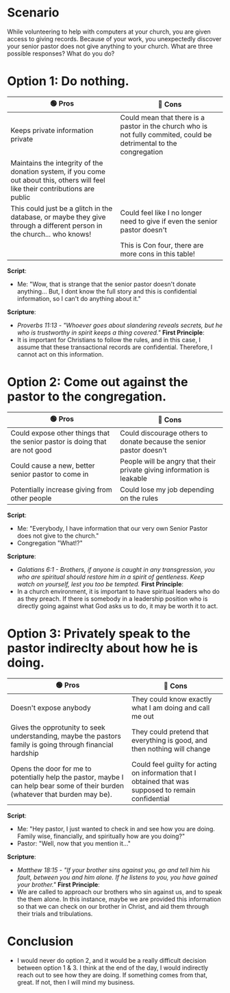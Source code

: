 # Scenario
While volunteering to help with computers at your church, you are given access to giving records. Because of your work, you unexpectedly discover your senior pastor does not give anything to your church. What are three possible responses? What do you do?


# Option 1: Do nothing.

| 🟢 Pros | 🔴 Cons |
|-|-|
| Keeps private information private | Could mean that there is a pastor in the church who is not fully commited, could be detrimental to the congregation |
| Maintains the integrity of the donation system, if you come out about this, others will feel like their contributions are public  |  |
| This could just be a glitch in the database, or maybe they give through a different person in the church... who knows! | Could feel like I no longer need to give if even the senior pastor doesn't |
|  | This is Con four, there are more cons in this table! |

__Script__:
* Me: "Wow, that is strange that the senior pastor doesn't donate anything... But, I dont know the full story and this is confidential information, so I can't do anything about it."

__Scripture__:
* *Proverbs 11:13 - "Whoever goes about slandering reveals secrets, but he who is trustworthy in spirit keeps a thing covered."*
__First Principle__:
* It is important for Christians to follow the rules, and in this case, I assume that these transactional records are confidential. Therefore, I cannot act on this information.

# Option 2: Come out against the pastor to the congregation.

| 🟢 Pros | 🔴 Cons |
|-|-|
| Could expose other things that the senior pastor is doing that are not good | Could discourage others to donate because the senior pastor doesn't |
| Could cause a new, better senior pastor to come in | People will be angry that their private giving information is leakable |
| Potentially increase giving from other people | Could lose my job depending on the rules |

__Script__:
* Me: "Everybody, I have information that our very own Senior Pastor does not give to the church."
* Congregation "What!?"

__Scripture__:
* *Galatians 6:1 - Brothers, if anyone is caught in any transgression, you who are spiritual should restore him in a spirit of gentleness. Keep watch on yourself, lest you too be tempted.*
__First Principle__:
* In a church environment, it is important to have spiritual leaders who do as they preach. If there is somebody in a leadership position who is directly going against what God asks us to do, it may be worth it to act. 

# Option 3: Privately speak to the pastor indireclty about how he is doing.

| 🟢 Pros | 🔴 Cons |
|-|-|
| Doesn't expose anybody | They could know exactly what I am doing and call me out |
| Gives the opprotunity to seek understanding, maybe the pastors family is going through financial hardship | They could pretend that everything is good, and then nothing will change |
| Opens the door for me to potentially help the pastor, maybe I can help bear some of their burden (whatever that burden may be). | Could feel guilty for acting on information that I obtained that was supposed to remain confidential |

__Script__:
* Me: "Hey pastor, I just wanted to check in and see how you are doing. Family wise, financially, and spiritually how are you doing?"
* Pastor: "Well, now that you mention it..."

__Scripture__:
* *Matthew 18:15 - "If your brother sins against you, go and tell him his fault, between you and him alone. If he listens to you, you have gained your brother."*
__First Principle__:
* We are called to approach our brothers who sin against us, and to speak the them alone. In this instance, maybe we are provided this information so that we can check on our brother in Christ, and aid them through their trials and tribulations.

# Conclusion
* I would never do option 2, and it would be a really difficult decision between option 1 & 3. I think at the end of the day, I would indirectly reach out to see how they are doing. If something comes from that, great. If not, then I will mind my business.

